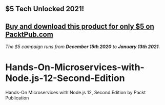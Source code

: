 ## $5 Tech Unlocked 2021!
[Buy and download this product for only $5 on PacktPub.com](https://www.packtpub.com/)
-----
*The $5 campaign         runs from __December 15th 2020__ to __January 13th 2021.__*

# Hands-On-Microservices-with-Node.js-12-Second-Edition
Hands-On Microservices with Node.js 12, Second Edition by Packt Publication 
